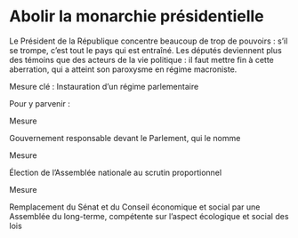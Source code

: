 # Abolir la monarchie présidentielle


Le Président de la République concentre beaucoup de trop de pouvoirs :
s’il se trompe, c’est tout le pays qui est entraîné. Les députés
deviennent plus des témoins que des acteurs de la vie politique : il
faut mettre fin à cette aberration, qui a atteint son paroxysme en
régime macroniste.

Mesure clé : Instauration d’un régime parlementaire

Pour y parvenir :



Mesure

Gouvernement responsable devant le Parlement, qui le nomme


Mesure

Élection de l’Assemblée nationale au scrutin proportionnel


Mesure

Remplacement du Sénat et du Conseil économique et social par une
Assemblée du long-terme, compétente sur l’aspect écologique et social
des lois

